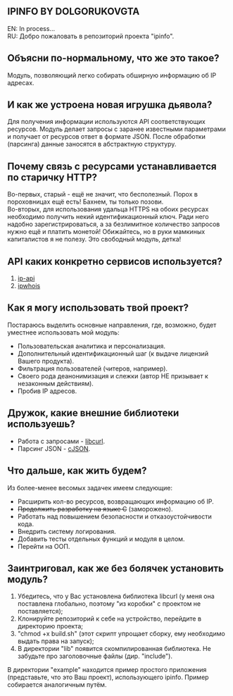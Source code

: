 ## IPINFO BY DOLGORUKOVGTA

EN: In process...\
RU: Добро пожаловать в репозиторий проекта "ipinfo".

## Объясни по-нормальному, что же это такое?
Модуль, позволяющий легко собирать обширную информацию об IP адресах.

## И как же устроена новая игрушка дьявола?
Для получения информации используются API соответствующих ресурсов.
Модуль делает запросы с заранее известными параметрами и получает от ресурсов ответ в формате JSON.
После обработки (парсинга) данные заносятся в абстрактную структуру.

## Почему связь с ресурсами устанавливается по старичку HTTP?
Во-первых, старый - ещё не значит, что бесполезный. Порох в пороховницах ещё есть! Бахнем, ты только позови. \
Во-вторых, для использования удальца HTTPS на обоих ресурсах необходимо получить некий идентификационный ключ. Ради него надобно зарегистрироваться, а за безлимитное количество запросов нужно ещё и платить монетой! Обижайтесь, но в руки мамкиных капиталистов я не полезу. Это свободный модуль, детка!

## API каких конкретно сервисов используется?
1. [ip-api](https://ip-api.com)
2. [ipwhois](https://ipwhois.io)

## Как я могу использовать твой проект?
Постараюсь выделить основные направления, где, возможно, будет уместнее использовать мой модуль:
+ Пользовательская аналитика и персонализация.
+ Дополнительный идентификационный шаг (к выдаче лицензий Вашего продукта).
+ Фильтрация пользователей (читеров, например).
+ Своего рода деанонимизация и слежки (автор НЕ призывает к незаконным действиям).
+ Пробив IP адресов.

## Дружок, какие внешние библиотеки используешь?
+ Работа с запросами - [libcurl](https://github.com/jeroen/libcurl).
+ Парсинг JSON - [cJSON](https://github.com/DaveGamble/cJSON).

## Что дальше, как жить будем?
Из более-менее весомых задачек имеем следующие:
+ Расширить кол-во ресурсов, возвращающих информацию об IP.
+ ~~Продолжить разработку на языке С~~ (заморожено).
+ Работать над повышением безопасности и отказоустойчивости кода.
+ Внедрить систему логирования.
+ Добавить тесты отдельных функций и модуля в целом.
+ Перейти на ООП.

## Заинтриговал, как же без болячек установить модуль?
1. Убедитесь, что у Вас установлена библиотека libcurl (у меня она поставлена глобально, поэтому "из коробки" с проектом не поставляется);
2. Клонируйте репозиторий к себе на устройство, перейдите в директорию проекта;
3. "chmod +x build.sh" (этот скрипт упрощает сборку, ему необходимо выдать права на запуск);
4. В директории "lib" появится скомпилированная библиотека. Не забудьте про заголовочные файлы (дир. "include").

В директории "example" находится пример простого приложения (представьте, что это Ваш проект), использующего ipinfo. Пример собирается аналогичным путём.
